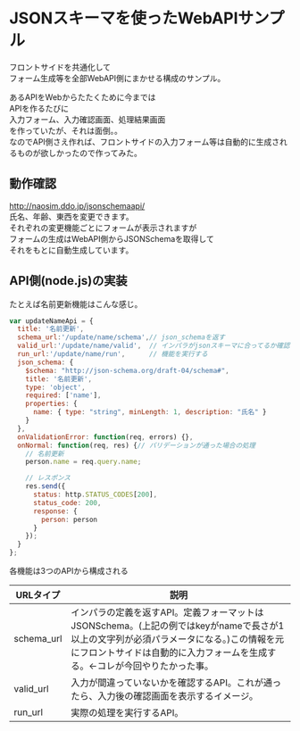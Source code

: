# JSONスキーマを使ったWebAPIサンプル
フロントサイドを共通化して  
フォーム生成等を全部WebAPI側にまかせる構成のサンプル。  

あるAPIをWebからたたくために今までは  
APIを作るたびに   
入力フォーム、入力確認画面、処理結果画面  
を作っていたが、それは面倒。。  
なのでAPI側さえ作れば、フロントサイドの入力フォーム等は自動的に生成されるものが欲しかったので作ってみた。

## 動作確認
http://naosim.ddo.jp/jsonschemaapi/  
氏名、年齢、東西を変更できます。  
それぞれの変更機能ごとにフォームが表示されますが  
フォームの生成はWebAPI側からJSONSchemaを取得して  
それをもとに自動生成しています。  


## API側(node.js)の実装
たとえば名前更新機能はこんな感じ。
```javascript
var updateNameApi = {
  title: '名前更新',
  schema_url:'/update/name/schema',// json_schemaを返す
  valid_url:'/update/name/valid',  // インパラがjsonスキーマに合ってるか確認する
  run_url:'/update/name/run',      // 機能を実行する
  json_schema: {
    $schema: "http://json-schema.org/draft-04/schema#",
    title: '名前更新',
    type: 'object',
    required: ['name'],
    properties: {
      name: { type: "string", minLength: 1, description: "氏名" }
    }
  },
  onValidationError: function(req, errors) {},
  onNormal: function(req, res) {// バリデーションが通った場合の処理
    // 名前更新
    person.name = req.query.name;

    // レスポンス
    res.send({
      status: http.STATUS_CODES[200],
      status_code: 200,
      response: {
        person: person
      }
    });
  }
};
```
各機能は3つのAPIから構成される

URLタイプ  | 説明
-----------|------
schema_url | インパラの定義を返すAPI。定義フォーマットはJSONSchema。(上記の例ではkeyがnameで長さが1以上の文字列が必須パラメータになる。)この情報を元にフロントサイドは自動的に入力フォームを生成する。←コレが今回やりたかった事。
valid_url  | 入力が間違っていないかを確認するAPI。これが通ったら、入力後の確認画面を表示するイメージ。
run_url    | 実際の処理を実行するAPI。
